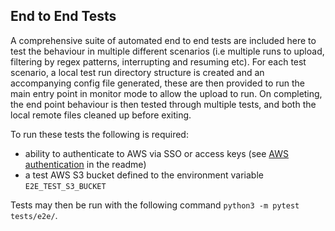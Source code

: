 ## End to End Tests

A comprehensive suite of automated end to end tests are included here to test the behaviour in multiple different scenarios (i.e multiple runs to upload, filtering by regex patterns, interrupting and resuming etc). For each test scenario, a local test run directory structure is created and an accompanying config file generated, these are then provided to run the main entry point in monitor mode to allow the upload to run. On completing, the end point behaviour is then tested through multiple tests, and both the local remote files cleaned up before exiting.

To run these tests the following is required:
* ability to authenticate to AWS via SSO or access keys (see [AWS authentication](https://github.com/eastgenomics/s3_upload?tab=readme-ov-file#aws-authentication) in the readme)
* a test AWS S3 bucket defined to the environment variable `E2E_TEST_S3_BUCKET`

Tests may then be run with the following command `python3 -m pytest tests/e2e/`.